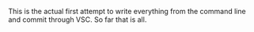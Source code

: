 This is the actual first attempt to write everything from the command line and commit through VSC. So far that is all.